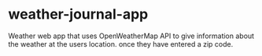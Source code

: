 # weather-journal-app
Weather web app that uses OpenWeatherMap API to give information about the weather at the users location. once they have entered a zip code.
